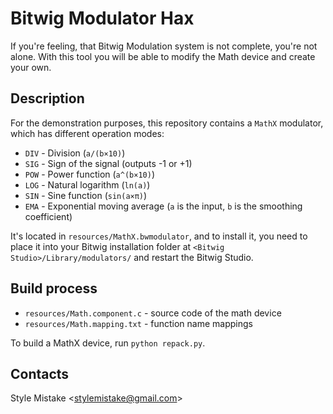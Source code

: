 # Bitwig Modulator Hax

If you're feeling, that Bitwig Modulation system is not complete, you're not
alone. With this tool you will be able to modify the Math device and create
your own.


## Description

For the demonstration purposes, this repository contains a `MathX` modulator,
which has different operation modes:

- `DIV` - Division (`a/(b×10)`)
- `SIG` - Sign of the signal (outputs -1 or +1)
- `POW` - Power function (`a^(b×10)`)
- `LOG` - Natural logarithm (`ln(a)`)
- `SIN` - Sine function (`sin(a×π)`)
- `EMA` - Exponential moving average (`a` is the input, `b` is the smoothing coefficient)

It's located in `resources/MathX.bwmodulator`, and to install it, you need to
place it into your Bitwig installation folder at
`<Bitwig Studio>/Library/modulators/` and restart the Bitwig Studio.

## Build process

- `resources/Math.component.c` - source code of the math device
- `resources/Math.mapping.txt` - function name mappings

To build a MathX device, run `python repack.py`.


## Contacts

Style Mistake <[stylemistake@gmail.com]>

[stylemistake.com]: http://stylemistake.com
[stylemistake@gmail.com]: mailto:stylemistake@gmail.com
